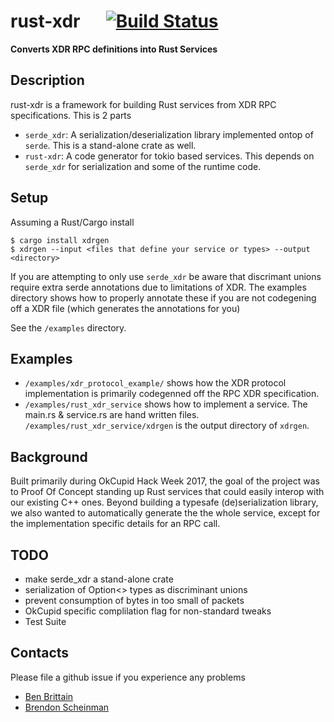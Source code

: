 # rust-xdr &emsp; [![Build Status](https://travis-ci.org/cavedweller/rust-xdr.svg?branch=master)](https://travis-ci.org/cavedweller/rust-xdr)
**Converts XDR RPC definitions into Rust Services**

## Description
rust-xdr is a framework for building Rust services from XDR RPC specifications. This is 2 parts
* `serde_xdr`: A serialization/deserialization library implemented ontop of `serde`. This is a stand-alone crate
  as well.
* `rust-xdr`: A code generator for tokio based services. This depends on `serde_xdr` for
  serialization and some of the runtime code.

## Setup
Assuming a Rust/Cargo install
```
$ cargo install xdrgen
$ xdrgen --input <files that define your service or types> --output <directory>
```

If you are attempting to only use `serde_xdr` be aware that discrimant unions require extra serde
annotations due to limitations of XDR. The examples directory shows how to properly annotate these
if you are not codegening off a XDR file (which generates the annotations for you)

See the `/examples` directory.

## Examples
* `/examples/xdr_protocol_example/` shows how the XDR protocol implementation is primarily codegenned off
the RPC XDR specification.
* `/examples/rust_xdr_service` shows how to implement a service. The main.rs & service.rs are hand
  written files. `/examples/rust_xdr_service/xdrgen` is the output directory of `xdrgen`.

## Background
Built primarily during OkCupid Hack Week 2017, the goal of the project was to Proof Of Concept standing up Rust services
that could easily interop with our existing C++ ones. Beyond building a typesafe (de)serialization library, we also
wanted to automatically generate the the whole service, except for the implementation specific details for an RPC call.

## TODO
* make serde_xdr a stand-alone crate
* serialization of Option<> types as discriminant unions
* prevent consumption of bytes in too small of packets
* OkCupid specific complilation flag for non-standard tweaks
* Test Suite

## Contacts
Please file a github issue if you experience any problems
* [Ben Brittain](https://github.com/cavedweller)
* [Brendon Scheinman](https://github.com/bscheinman)

